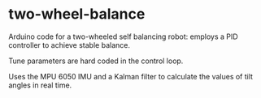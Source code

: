 # two-wheel-balance
Arduino code for a two-wheeled self balancing robot: employs a PID controller to achieve stable balance.

Tune parameters are hard coded in the control loop.

Uses the MPU 6050 IMU and a Kalman filter to calculate the values of tilt angles in real time.
